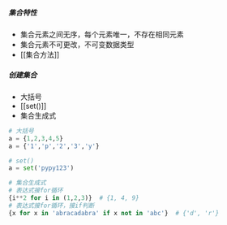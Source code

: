 ##### 集合特性
- 集合元素之间无序，每个元素唯一，不存在相同元素
- 集合元素不可更改，不可变数据类型
- [[集合方法]]
##### 创建集合
- 大括号
- [[set()]]
- 集合生成式
```python
# 大括号
a = {1,2,3,4,5}
a = {'1','p','2','3','y'}

# set()
a = set('pypy123')

# 集合生成式
# 表达式接for循环
{i**2 for i in (1,2,3)}  # {1, 4, 9}
# 表达式接for循环，接if判断
{x for x in 'abracadabra' if x not in 'abc'}  # {'d', 'r'}
```
